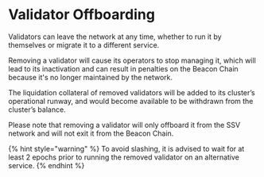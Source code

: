 # Validator Offboarding

Validators can leave the network at any time, whether to run it by themselves or migrate it to a different service.&#x20;

Removing a validator will cause its operators to stop managing it, which will lead to its inactivation and can result in penalties on the Beacon Chain because it's no longer maintained by the network.

The liquidation collateral of removed validators will be added to its cluster’s operational runway, and would become available to be withdrawn from the cluster’s balance.

Please note that removing a validator will only offboard it from the SSV network and will not exit it from the Beacon Chain.

{% hint style="warning" %}
To avoid slashing, it is advised to wait for at least 2 epochs prior to running the removed validator on an alternative service.
{% endhint %}
